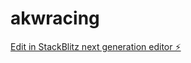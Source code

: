 # akwracing

[Edit in StackBlitz next generation editor ⚡️](https://stackblitz.com/~/github.com/mserralta01/akwracing)